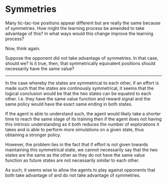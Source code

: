 # Symmetries

Many tic-tac-toe positions appear different but are really the same because of symmetries. How might the learning process be amended to take advantage of this? In what ways would this change improve the learning process?

Now, think again.

Suppose the opponent did not take advantage of symmetries. In that case, should we? Is it true, then, that symmetrically equivalent positions should necessarily have the same value?

---

In the case whereby the states are symmetrical to each other, if an effort is made such that the states are continously symmetrical, it seems that the logical conclusion would be that the two states can be equated to each other. I.e. they have the same value function and reward signal and the same policy would have the exact same ending in both states. 

If the agent is able to understand such, the agent would likely take a shorter time to reach the same stage of its training then if the agent does not having this intrinsic understanding as it both reduces the number of explorations it takes and is able to perform more simulations on a given state, thus obtaining a stronger policy.


However, the problem lies in the fact that if effort is not given towards maintaining this symmetrical state, we cannot necessarily say that the two states are the same as the other as they do not have the same value function as future states are not necessarily similar to each other. 


As such, it seems wise to allow the agents to play against opponents that both take advantage of and do not take advantage of symmetries.